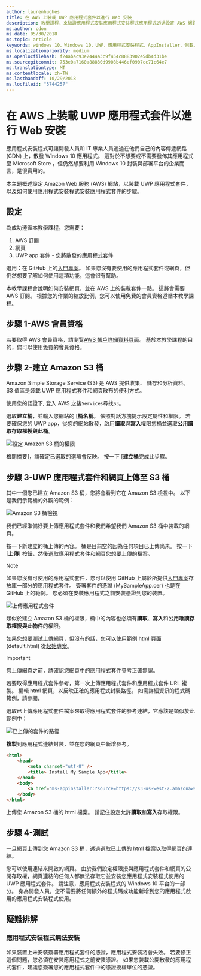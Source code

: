 ```yaml
---
author: laurenhughes
title: 在 AWS 上裝載 UWP 應用程式套件以進行 Web 安裝
description: 教學課程，來驗證應用程式安裝應用程式安裝程式應用程式透過設定 AWS 網頁伺服器
ms.author: cdon
ms.date: 05/30/2018
ms.topic: article
keywords: windows 10，Windows 10，UWP，應用程式安裝程式，AppInstaller，側載，相關設定，選用套件，AWS
ms.localizationpriority: medium
ms.openlocfilehash: f24abac93e2444a3c9f454c8883902e5db4d31be
ms.sourcegitcommit: 753e0a7160a88830d9908b446ef0907cc71c64e7
ms.translationtype: MT
ms.contentlocale: zh-TW
ms.lasthandoff: 10/29/2018
ms.locfileid: "5744257"
---
```

# <a name="hosting-uwp-app-packages-on-aws-for-web-install"></a>在 AWS 上裝載 UWP 應用程式套件以進行 Web 安裝

應用程式安裝程式可讓開發人員和 IT 專業人員透過在他們自己的內容傳遞網路 (CDN) 上，散發 Windows 10 應用程式。 這對於不想要或不需要發佈其應用程式至 Microsoft Store ，但仍然想要利用 Windows 10 封裝與部署平台的企業而言，是很實用的。

本主題概述設定 Amazon Web 服務 (AWS) 網站，以裝載 UWP 應用程式套件，以及如何使用應用程式安裝程式安裝應用程式套件的步驟。

## <a name="setup"></a>設定

為成功遵循本教學課程，您需要：
 
1. AWS 訂閱 
2. 網頁
3. UWP app 套件 - 您將散發的應用程式套件

選用：在 GitHub 上的[入門專案](https://github.com/AppInstaller/MySampleWebApp)。 如果您沒有要使用的應用程式套件或網頁，但仍然想要了解如何使用這項功能，這會很有幫助。

本教學課程會說明如何安裝網頁，並在 AWS 上的裝載套件一點。 這將會需要 AWS 訂閱。 根據您的作業的縮放比例，您可以使用免費的會員資格遵循本教學課程。 

## <a name="step-1---aws-membership"></a>步驟 1-AWS 會員資格
若要取得 AWS 會員資格，請瀏覽[AWS 帳戶詳細資料頁面](https://aws.amazon.com/free/)。 基於本教學課程的目的，您可以使用免費的會員資格。

## <a name="step-2---create-an-amazon-s3-bucket"></a>步驟 2-建立 Amazon S3 桶

Amazon Simple Storage Service (S3) 是 AWS 提供收集、 儲存和分析資料。 S3 值區是裝載 UWP 應用程式套件和網頁散布的便利方式。 

使用您的認證下, 登入 AWS 之後`Services`尋找`S3`。 

選取**建立桶**，並輸入您網站的 [**桶名稱**。 依照對話方塊提示設定屬性和權限。 若要確保您的 UWP app，從您的網站散發，啟用**讀取**與**寫入**權限您桶並選取**公用讀取存取權授與此桶**。

![設定 Amazon S3 桶的權限](images/aws-permissions.png) 

檢閱摘要]，請確定已選取的選項會反映。 按一下 [**建立桶**完成此步驟。 

## <a name="step-3---upload-uwp-app-package-and-web-pages-to-an-s3-bucket"></a>步驟 3-UWP 應用程式套件和網頁上傳至 S3 桶

其中一個您已建立 Amazon S3 桶，您將會看到它在 Amazon S3 檢視中。 以下是我們示範桶的外觀的範例：

![Amazon S3 桶檢視](images/aws-post-create.png)

我們已經準備好要上傳應用程式套件和我們希望我們 Amazon S3 桶中裝載的網頁。 

按一下新建立的桶上傳的內容。 桶是目前空的因為任何項目已上傳尚未。 按一下 [**上傳**] 按鈕，然後選取應用程式套件和網頁您想要上傳的檔案。

> [!NOTE]
> 如果您沒有可使用的應用程式套件，您可以使用 GitHub 上屬於所提供[入門專案](https://github.com/AppInstaller/MySampleWebApp)存放庫一部分的應用程式套件。 簽署套件的憑證 (MySampleApp.cer) 也是在 GitHub 上的範例。 您必須在安裝應用程式之前安裝憑證到您的裝置。

![上傳應用程式套件](images/aws-upload-package.png)

類似於建立 Amazon S3 桶的權限，桶中的內容也必須有**讀取**、**寫入**和**公用唯讀存取權授與此物件**的權限。

如果您想要測試上傳網頁，但沒有的話，您可以使用範例 html 頁面 (default.html) 從[起始專案](https://github.com/AppInstaller/MySampleWebApp/blob/master/MySampleWebApp/default.html)。

> [!IMPORTANT]
> 您上傳網頁之前，請確認您網頁中的應用程式套件參考正確無誤。 

若要取得應用程式套件參考，第一次上傳應用程式套件和應用程式套件 URL 複製。 編輯 html 網頁，以反映正確的應用程式封裝路徑。 如需詳細資訊的程式碼範例，請參閱。 

選取已上傳應用程式套件檔案來取得應用程式套件的參考連結，它應該是類似於此範例中：

![已上傳的套件的路徑](images/aws-package-path.png)

**複製**到應用程式連結封裝，並在您的網頁中新增參考。 

```html
<html>
    <head>
        <meta charset="utf-8" />
        <title> Install My Sample App</title>
    </head>
    <body>
        <a href="ms-appinstaller:?source=https://s3-us-west-2.amazonaws.com/appinstaller-aws-demo/MySampleApp.appxbundle"> Install My Sample App</a>
    </body>
</html>
```
上傳您 Amazon S3 桶的 html 檔案。 請記住設定允許**讀取**和**寫入**存取權限。

## <a name="step-4---test"></a>步驟 4-測試

一旦網頁上傳到您 Amazon S3 桶，透過選取已上傳的 html 檔案以取得網頁的連結。

您可以使用連結來開啟的網頁。 由於我們設定權限授與應用程式套件和網頁的公開存取權，網頁連結的任何人都無法存取它並安裝您應用程式安裝程式使用的 UWP 應用程式套件。 請注意，應用程式安裝程式的 Windows 10 平台的一部分。 身為開發人員，您不需要將任何額外的程式碼或功能新增到您的應用程式啟用的應用程式安裝程式使用。 

## <a name="troubleshooting"></a>疑難排解

### <a name="app-installer-fails-to-install"></a>應用程式安裝程式無法安裝 

如果裝置上未安裝簽署應用程式套件的憑證，應用程式安裝將會失敗。 若要修正這個問題，您必須在安裝應用程式之前安裝憑證。 如果您裝載公開散發的應用程式套件，建議您簽署您的應用程式套件中的憑證授權單位的憑證。 


